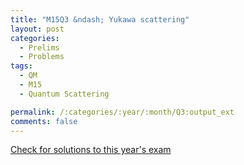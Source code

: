 ```yaml
---
title: "M15Q3 &ndash; Yukawa scattering"
layout: post
categories:
  - Prelims
  - Problems
tags:
  - QM
  - M15
  - Quantum Scattering

permalink: /:categories/:year/:month/Q3:output_ext
comments: false
---
```

<object data="2015M3Q.pdf" type="application/pdf" width="100%" height="500"></object>
<div class="message"><a href='https://princetonprelim.com/prelim/33/'>Check for solutions to this year's exam</a></div>
